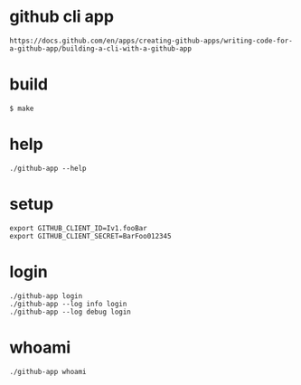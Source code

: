 # github cli app

```
https://docs.github.com/en/apps/creating-github-apps/writing-code-for-a-github-app/building-a-cli-with-a-github-app
```

# build

```
$ make
```

# help

```
./github-app --help
```

# setup

```
export GITHUB_CLIENT_ID=Iv1.fooBar
export GITHUB_CLIENT_SECRET=BarFoo012345
```

# login

```
./github-app login
./github-app --log info login
./github-app --log debug login
```

# whoami

```
./github-app whoami
```
